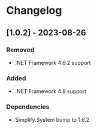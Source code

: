 # Changelog

## [1.0.2] - 2023-08-26

### Removed

- .NET Framework 4.6.2 support

### Added

- .NET Framework 4.8 support

### Dependencies

- Simplify.System bump to 1.6.2
